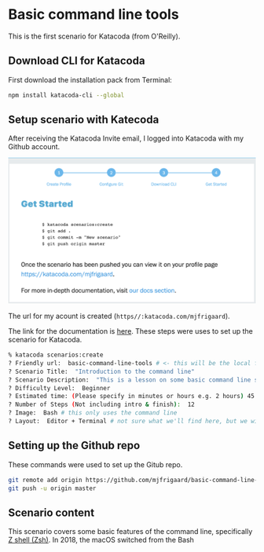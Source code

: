 Basic command line tools
========================

This is the first scenario for Katacoda (from O'Reilly).

## Download CLI for Katacoda

First download the installation pack from Terminal:

```bash
npm install katacoda-cli --global
```

## Setup scenario with Katecoda

After receiving the Katacoda Invite email, I logged into Katacoda with my Github account.

![figs](figs/getting-started-katecoda.png)

The url for my acount is created (`https//:katacoda.com/mjfrigaard`).

The link for the documentation is [here](https://www.katacoda.com/docs). These steps were uses to set up the scenario for Katacoda.

```bash
% katacoda scenarios:create
? Friendly url:  basic-command-line-tools # <- this will be the local folder
? Scenario Title:  "Introduction to the command line"
? Scenario Description:  "This is a lesson on some basic command line skills for processing and managing data."
? Difficulty Level:  Beginner
? Estimated time: (Please specify in minutes or hours e.g. 2 hours) 45
? Number of Steps (Not including intro & finish):  12
? Image:  Bash # this only uses the command line
? Layout:  Editor + Terminal # not sure what we'll find here, but we will find out!
```

## Setting up the Github repo

These commands were used to set up the Gitub repo.

```bash
git remote add origin https://github.com/mjfrigaard/basic-command-line-tools.git
git push -u origin master
```

## Scenario content

This scenario covers some basic features of the command line, specifically [Z shell (Zsh)](https://en.wikipedia.org/wiki/Z_shell). In 2018, the macOS switched from the Bash
